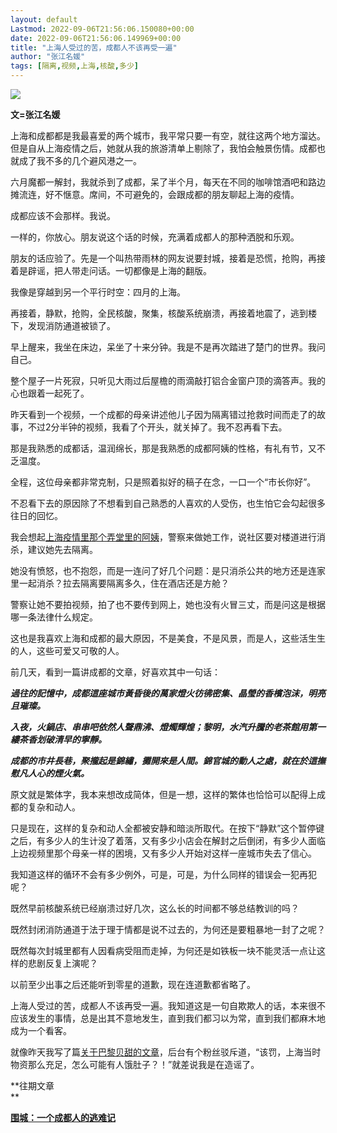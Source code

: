```yaml
---
layout: default
Lastmod: 2022-09-06T21:56:06.150080+00:00
date: 2022-09-06T21:56:06.149969+00:00
title: "上海人受过的苦，成都人不该再受一遍"
author: "张江名媛"
tags: [隔离,视频,上海,核酸,多少]
---
```


![](https://images.weserv.nl/?url=https%3A//mmbiz.qpic.cn/mmbiz_jpg/8b6g7ibeCFibb6YrX9SAY0vmkCRqMaZA3awWJAbH61WmjTYPibS4K3icJUEG4wHMlL8ntP3scuVcdmZ3QGLxQWCTsg/640%3Fwx_fmt%3Djpeg)

**文=张江名媛**

  

上海和成都都是我最喜爱的两个城市，我平常只要一有空，就往这两个地方溜达。但是自从上海疫情之后，她就从我的旅游清单上剔除了，我怕会触景伤情。成都也就成了我不多的几个避风港之一。

六月魔都一解封，我就杀到了成都，呆了半个月，每天在不同的咖啡馆酒吧和路边摊流连，好不惬意。席间，不可避免的，会跟成都的朋友聊起上海的疫情。

成都应该不会那样。我说。

一样的，你放心。朋友说这个话的时候，充满着成都人的那种洒脱和乐观。

朋友的话应验了。先是一个叫热带雨林的网友说要封城，接着是恐慌，抢购，再接着是辟谣，把人带走问话。一切都像是上海的翻版。

我像是穿越到另一个平行时空：四月的上海。

再接着，静默，抢购，全民核酸，聚集，核酸系统崩溃，再接着地震了，逃到楼下，发现消防通道被锁了。

早上醒来，我坐在床边，呆坐了十来分钟。我是不是再次踏进了楚门的世界。我问自己。

整个屋子一片死寂，只听见大雨过后屋檐的雨滴敲打铝合金窗户顶的滴答声。我的心也跟着一起死了。

昨天看到一个视频，一个成都的母亲讲述他儿子因为隔离错过抢救时间而走了的故事，不过2分半钟的视频，我看了个开头，就关掉了。我不忍再看下去。

  

那是我熟悉的成都话，温润绵长，那是我熟悉的成都阿姨的性格，有礼有节，又不乏温度。

全程，这位母亲都非常克制，只是照着拟好的稿子在念，一口一个“市长你好”。

不忍看下去的原因除了不想看到自己熟悉的人喜欢的人受伤，也生怕它会勾起很多往日的回忆。

我会想起[上海疫情里那个弄堂里的阿姨](http://mp.weixin.qq.com/s?__biz=MzI3ODQwNDkyOQ==&mid=2247495347&idx=1&sn=a7622d776f1e92b989feb4a46705ebf0&chksm=eb55249ddc22ad8be9766500697f62c739ee2c86a4ce2e7fb74e300f2af1bc781be3115d864b&scene=21#wechat_redirect)，警察来做她工作，说社区要对楼道进行消杀，建议她先去隔离。

她没有愤怒，也不抱怨，而是一连问了好几个问题：是只消杀公共的地方还是连家里一起消杀？拉去隔离要隔离多久，住在酒店还是方舱？

警察让她不要拍视频，拍了也不要传到网上，她也没有火冒三丈，而是问这是根据哪一条法律什么规定。

这也是我喜欢上海和成都的最大原因，不是美食，不是风景，而是人，这些活生生的人，这些可爱又可敬的人。

前几天，看到一篇讲成都的文章，好喜欢其中一句话：

  

_**過往的記憶中，成都這座城市黃昏後的萬家燈火彷彿密集、晶瑩的香檳泡沫，明亮且璀璨。**_

_**入夜，火鍋店、串串吧依然人聲鼎沸、燈燭輝煌；黎明，水汽升騰的老茶館用第一縷茶香划破清早的寧靜。**_

  

_**成都的市井長巷，聚攏起是錦繡，攤開來是人間。錦官城的動人之處，就在於這撫慰凡人心的煙火氣。**_

原文就是繁体字，我本来想改成简体，但是一想，这样的繁体也恰恰可以配得上成都的复杂和动人。

只是现在，这样的复杂和动人全都被安静和暗淡所取代。在按下“静默”这个暂停键之后，有多少人的生计没了着落，又有多少小店会在解封之后倒闭，有多少人面临上边视频里那个母亲一样的困境，又有多少人开始对这样一座城市失去了信心。

我知道这样的循环不会有多少例外，可是，可是，为什么同样的错误会一犯再犯呢？

  

既然早前核酸系统已经崩溃过好几次，这么长的时间都不够总结教训的吗？

  

既然封闭消防通道于法于理于情都是说不过去的，为何还是要粗暴地一封了之呢？

  

既然每次封城里都有人因看病受阻而走掉，为何还是如铁板一块不能灵活一点让这样的悲剧反复上演呢？

  

以前至少出事之后还能听到零星的道歉，现在连道歉都省略了。

上海人受过的苦，成都人不该再受一遍。我知道这是一句自欺欺人的话，本来很不应该发生的事情，总是出其不意地发生，直到我们都习以为常，直到我们都麻木地成为一个看客。

就像昨天我写了篇[关于巴黎贝甜的文章](http://mp.weixin.qq.com/s?__biz=MzI3ODQwNDkyOQ==&mid=2247496514&idx=1&sn=c5fad8c0d7350cea69577e67a7c83810&chksm=eb55396cdc22b07a03151ec944ced8237a60b459041b831c7d65a1f08ef1d15d640d492901e2&scene=21#wechat_redirect)，后台有个粉丝驳斥道，“该罚，上海当时物资那么充足，怎么可能有人饿肚子？！”就差说我是在造谣了。

  

**往期文章  
**

[**围城：一个成都人的逃难记**](http://mp.weixin.qq.com/s?__biz=MzI3ODQwNDkyOQ==&mid=2247496509&idx=1&sn=06a073c4d9687cedb91ea59d90b3786f&chksm=eb553913dc22b00578f1dfe1d5178ffc66d9cd206e7a6d1a381350a4561b21b54e6649389e58&scene=21#wechat_redirect)

